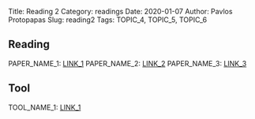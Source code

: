 Title: Reading 2 
Category: readings
Date: 2020-01-07
Author: Pavlos Protopapas
Slug: reading2
Tags: TOPIC_4, TOPIC_5, TOPIC_6

## Reading

PAPER_NAME_1: [LINK_1](https://arxiv.org/abs/1411.1792)
PAPER_NAME_2: [LINK_2](https://arxiv.org/abs/1411.1792)
PAPER_NAME_3: [LINK_3](https://arxiv.org/abs/1411.1792)

## Tool

TOOL_NAME_1: [LINK_1](https://docs.continuum.io/anaconda/)